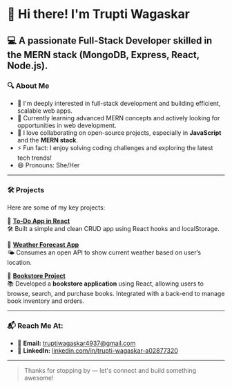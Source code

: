 # 👋 Hi there! I'm Trupti Wagaskar

💻 A passionate **Full-Stack Developer** skilled in the **MERN stack** (MongoDB, Express, React, Node.js).
---
### 🔍 About Me
- 👀 I'm deeply interested in full-stack development and building efficient, scalable web apps.
- 🌱 Currently learning advanced MERN concepts and actively looking for opportunities in web development.
- 💞️ I love collaborating on open-source projects, especially in **JavaScript** and the **MERN stack**.
- ⚡ Fun fact: I enjoy solving coding challenges and exploring the latest tech trends!
- 😄 Pronouns: She/Her

---

### 🛠️ Projects
Here are some of my key projects:

🔹 **[To-Do App in React](https://github.com/Trupti-coder/todo-app)**  
🛠️ Built a simple and clean CRUD app using React hooks and localStorage.

🔹 **[Weather Forecast App](https://github.com/Trupti-coder/weather-app)**  
🌤️ Consumes an open API to show current weather based on user’s location.

🔹 **[Bookstore Project](https://github.com/Trupti-coder/bookstore-project)**  
📚 Developed a **bookstore application** using React, allowing users to browse, search, and purchase books. Integrated with a back-end to manage book inventory and orders.

---

### 📬 Reach Me At:
- 📧 **Email:** truptiwagaskar4937@gmail.com  
- 💼 **LinkedIn:** [linkedin.com/in/trupti-wagaskar-a02877320](https://www.linkedin.com/in/trupti-wagaskar-a02877320)

---

> Thanks for stopping by — let's connect and build something awesome!
